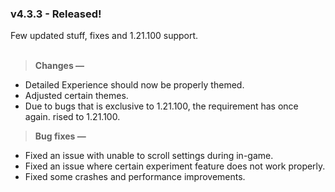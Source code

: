 ### v4.3.3 - Released!
Few updated stuff, fixes and 1.21.100 support.<br><br>

> **Changes —**
- Detailed Experience should now be properly themed.
- Adjusted certain themes.
- Due to bugs that is exclusive to 1.21.100, the requirement has once again. rised to 1.21.100.

> **Bug fixes —**
- Fixed an issue with unable to scroll settings during in-game.
- Fixed an issue where certain experiment feature does not work properly.
- Fixed some crashes and performance improvements.